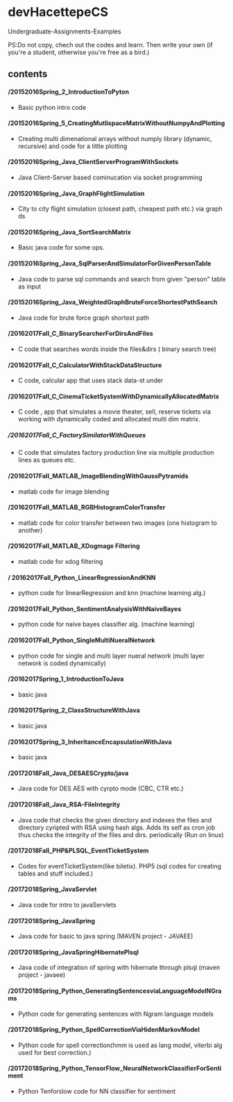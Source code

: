 # devHacettepeCS
Undergraduate-Assignments-Examples


PS:Do not copy, chech out the codes and learn. Then write your own (if you're a student, otherwise you're free as a bird.)

## contents


#### /20152016Spring_2_IntroductionToPyton
- Basic python intro code

#### /20152016Spring_5_CreatingMutlispaceMatrixWithoutNumpyAndPlotting
- Creating multi dimenational arrays without numply library (dynamic, recursive) and code for a little plotting

#### /20152016Spring_Java_ClientServerProgramWithSockets
- Java Client-Server based cominucation via socket programming

#### /20152016Spring_Java_GraphFlightSimulation
- City to city flight simulation (closest path, cheapest path etc.) via graph ds

#### /20152016Spring_Java_SortSearchMatrix
- Basic java code for some ops.

#### /20152016Spring_Java_SqlParserAndSimulatorForGivenPersonTable
- Java code to parse sql commands and search from given "person" table as input

#### /20152016Spring_Java_WeightedGraphBruteForceShortestPathSearch
- Java code for brute force graph shortest path

#### /20162017Fall_C_BinarySearcherForDirsAndFiles
- C code that searches words inside the files&dirs ( binary search tree)

#### /20162017Fall_C_CalculatorWithStackDataStructure
- C code, calcular app that uses stack data-st under

#### /20162017Fall_C_CinemaTicketSystemWithDynamicallyAllocatedMatrix
- C code , app that simulates a movie theater, sell, reserve tickets via working with dynamically coded and allocated multi dim matrix.

##### /20162017Fall_C_FactorySimilatorWithQueues
- C code that simulates factory production line via multiple production lines as queues etc.

#### /20162017Fall_MATLAB_ImageBlendingWithGaussPytramids
- matlab code for image blending

#### /20162017Fall_MATLAB_RGBHistogramColorTransfer
- matlab code for color transfer between two images (one histogram to another)

#### /20162017Fall_MATLAB_XDogmage Filtering
- matlab code for xdog filtering

#### / 20162017Fall_Python_LinearRegressionAndKNN
- python code for linearRegression and knn (machine learning alg.)

#### /20162017Fall_Python_SentimentAnalysisWithNaiveBayes
- python code for naive bayes classifier alg. (machine learning)

#### /20162017Fall_Python_SingleMultiNueralNetwork
- python code for single and multi layer nueral network (multi layer network is coded dynamically)

#### /20162017Spring_1_IntroductionToJava
- basic java

#### /20162017Spring_2_ClassStructureWithJava
- basic java

#### /20162017Spring_3_InheritanceEncapsulationWithJava
- basic java

#### /20172018Fall_Java_DESAESCrypto/java
- Java code for DES AES with cyrpto mode (CBC, CTR etc.)

#### /20172018Fall_Java_RSA-FileIntegrity
- Java code that checks the given directory and indexes the files and directory cyripted with RSA using hash algs. Adds its self as cron job thus checks the integrity of the files and dirs. periodically (Run on linux)

#### /20172018Fall_PHP&PLSQL_EventTicketSystem
- Codes for eventTicketSystem(like biletix). PHP5 (sql codes for creating tables and stuff included.)

#### /20172018Spring_JavaServlet
- Java code for intro to javaServlets 

#### /20172018Spring_JavaSpring
- Java code for basic to java spring (MAVEN project - JAVAEE)

#### /20172018Spring_JavaSpringHibernatePlsql
- Java code of integration of spring with hibernate through plsql (maven project - javaee)

#### /20172018Spring_Python_GeneratingSentencesviaLanguageModelNGrams
- Python code for generating sentences with Ngram language models

#### /20172018Spring_Python_SpellCorrectionViaHidenMarkovModel
- Python code for spell correction(hmm is used as lang model, viterbi alg used for best correction.)

#### /20172018Spring_Python_TensorFlow_NeuralNetworkClassifierForSentiment
- Python Tenforslow code for NN classifier for sentiment